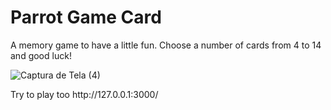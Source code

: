 <h1>Parrot Game Card</h1>

<p>A memory game to have a little fun. Choose a number of cards from 4 to 14 and good luck!</p>

![Captura de Tela (4)](https://github.com/user-attachments/assets/3f20c5f6-684c-46e0-ae2d-5d6c8f8bfd7d)

<p>Try to play too http://127.0.0.1:3000/<p>
